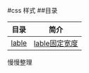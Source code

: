 #css 样式 
##目录

|     目录    |    简介    |
|    -----    |    ------   |
|    [lable](lable)   	 | [lable固定宽度 ]( )|  


慢慢整理
